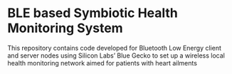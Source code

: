 # BLE based Symbiotic Health Monitoring System

This repository contains code developed for Bluetooth Low Energy client and server nodes using Silicon Labs’ Blue Gecko to set up a wireless local health monitoring network aimed for patients with heart ailments

